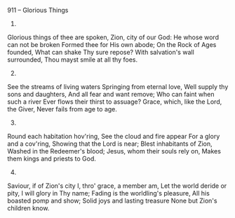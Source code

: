 911 – Glorious Things


1.
Glorious things of thee are spoken,
Zion, city of our God:
He whose word can not be broken
Formed thee for His own abode;
On the Rock of Ages founded,
What can shake Thy sure repose?
With salvation's wall surrounded,
Thou mayst smile at all thy foes.

2.
See the streams of living waters
Springing from eternal love,
Well supply thy sons and daughters,
And all fear and want remove;
Who can faint when such a river
Ever flows their thirst to assuage?
Grace, which, like the Lord, the Giver,
Never fails from age to age.

3.
Round each habitation hov'ring,
See the cloud and fire appear
For a glory and a cov'ring,
Showing that the Lord is near;
Blest inhabitants of Zion,
Washed in the Redeemer's blood;
Jesus, whom their souls rely on,
Makes them kings and priests to God.

4.
Saviour, if of Zion's city 
I, thro' grace, a member am,
Let the world deride or pity,
I will glory in Thy name;
Fading is the worldling's pleasure,
All his boasted pomp and show;
Solid joys and lasting treasure
None but Zion's children know.

